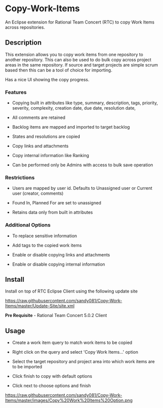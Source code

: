 # Copy-Work-Items
An Eclipse extension for Rational Team Concert (RTC) to copy Work Items across repositories.

## Description

This extension allows you to copy work items from one repository to another repository. This can also be used to do bulk copy across project areas in the same repository. If source and target projects are simple scrum based then this can be a tool of choice for importing.

Has a nice UI showing the copy progress.

### Features

* Copying built in attributes like type, summary, description, tags, priority, severity, complexity, creation date, due date, resolution date,

* All comments are retained

* Backlog items are mapped and imported to target backlog

* States and resolutions are copied

* Copy links and attachments

* Copy internal information like Ranking

* Can be performed only be Admins with access to bulk save operation

### Restrictions

* Users are mapped by user id. Defaults to Unassigned user or Current user (creator, comments)

* Found In, Planned For are set to unassigned

* Retains data only from built in attributes


### Additional Options

* To replace sensitive information

* Add tags to the copied work items

* Enable or disable copying links and attachments

* Enable or disable copying internal information

## Install

Install on top of RTC Eclipse Client using the following update site

https://raw.githubusercontent.com/sandy081/Copy-Work-Items/master/Update-Site/site.xml

**Pre Requisite** - Rational Team Concert 5.0.2 Client

## Usage

* Create a work item query to match work items to be copied

* Right click on the query and select 'Copy Work Items...' option

* Select the target repository and project area into which work items are to be imported

* Click finish to copy with default options

* Click next to choose options and finish

https://raw.githubusercontent.com/sandy081/Copy-Work-Items/master/images/Copy%20Work%20Items%20Option.png
